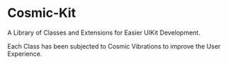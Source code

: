 # Cosmic-Kit

A Library of Classes and Extensions for Easier UIKit Development.

Each Class has been subjected to Cosmic Vibrations to improve the User Experience.

